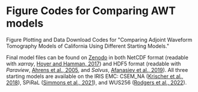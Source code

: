 # Figure Codes for Comparing AWT models
Figure Plotting and Data Download Codes for "Comparing Adjoint Waveform Tomography Models of California Using Different Starting Models."

Final model files can be found on [Zenodo](https://doi.org/10.5281/zenodo.7830683) in both NetCDF format (readable with *xarray*, [Hoyer and Hamman, 2017](https://openresearchsoftware.metajnl.com/articles/10.5334/jors.148)) and HDF5 format (readable with *Paraview*, [Ahrens et al., 2005](https://www.sciencedirect.com/science/article/pii/B9780123875822500381?via%3Dihub), and *Salvus*, [Afanasiev et al., 2019](https://academic.oup.com/gji/article/216/3/1675/5174970)). All three starting models are available on the IRIS EMC: CSEM_NA ([Krischer et al., 2018](http://ds.iris.edu/ds/products/emc-csem_north_america/)), SPiRaL ([Simmons et al., 2021](http://ds.iris.edu/ds/products/emc-spiral_14/)), and WUS256 ([Rodgers et al., 2022](http://ds.iris.edu/ds/products/emc-wus256/)).

